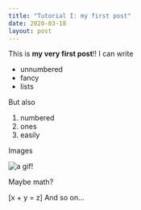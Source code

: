 ```yaml
---
title: "Tutorial I: my first post"
date: 2020-03-18
layout: post
---
```


This is **my very first post**!! I can write

* unnumbered
* fancy
* lists

But also

1. numbered
1. ones
1. easily

Images

![a gif!](https://media.giphy.com/media/l0MYt5jPR6QX5pnqM/giphy.gif)

Maybe math?

\[x + y = z\]
And so on...
